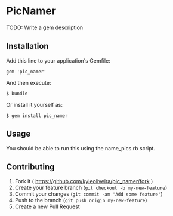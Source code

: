 # PicNamer

TODO: Write a gem description

## Installation

Add this line to your application's Gemfile:

    gem 'pic_namer'

And then execute:

    $ bundle

Or install it yourself as:

    $ gem install pic_namer

## Usage

You should be able to run this using the name_pics.rb script.

## Contributing

1. Fork it ( https://github.com/kyleoliveira/pic_namer/fork )
2. Create your feature branch (`git checkout -b my-new-feature`)
3. Commit your changes (`git commit -am 'Add some feature'`)
4. Push to the branch (`git push origin my-new-feature`)
5. Create a new Pull Request
